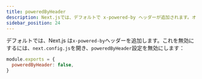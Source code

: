 ```yaml
---
title: poweredByHeader
description: Next.jsでは、デフォルトで x-powered-by ヘッダーが追加されます。オプトアウトする方法については、こちらをご覧ください。
sidebar_position: 24
---
```


デフォルトでは、Next.js は`x-powered-by`ヘッダーを追加します。これを無効にするには、`next.config.js`を開き、`poweredByHeader`設定を無効にします：

```js title="next.config.js"
module.exports = {
  poweredByHeader: false,
}
```
